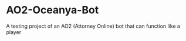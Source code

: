 # AO2-Oceanya-Bot
 A testing project of an AO2 (Attorney Online) bot that can function like a player 
